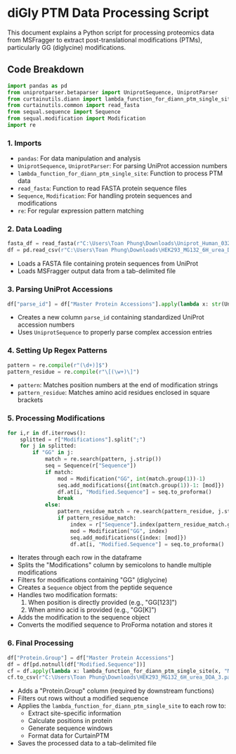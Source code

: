 # diGly PTM Data Processing Script

This document explains a Python script for processing proteomics data from MSFragger to extract post-translational modifications (PTMs), particularly GG (diglycine) modifications.

## Code Breakdown

```python
import pandas as pd
from uniprotparser.betaparser import UniprotSequence, UniprotParser
from curtainutils.diann import lambda_function_for_diann_ptm_single_site
from curtainutils.common import read_fasta
from sequal.sequence import Sequence
from sequal.modification import Modification
import re
```

### 1. Imports
- `pandas`: For data manipulation and analysis
- `UniprotSequence`, `UniprotParser`: For parsing UniProt accession numbers
- `lambda_function_for_diann_ptm_single_site`: Function to process PTM data
- `read_fasta`: Function to read FASTA protein sequence files
- `Sequence`, `Modification`: For handling protein sequences and modifications
- `re`: For regular expression pattern matching

### 2. Data Loading

```python
fasta_df = read_fasta(r"C:\Users\Toan Phung\Downloads\Uniprot_Human_032021.fasta")
df = pd.read_csv(r"C:\Users\Toan Phung\Downloads\HEK293_MG132_6H_urea_DDA_3.txt", sep="\t")
```

- Loads a FASTA file containing protein sequences from UniProt
- Loads MSFragger output data from a tab-delimited file

### 3. Parsing UniProt Accessions

```python
df["parse_id"] = df["Master Protein Accessions"].apply(lambda x: str(UniprotSequence(x, parse_acc=True)) if UniprotSequence(x, parse_acc=True).accession else x)
```

- Creates a new column `parse_id` containing standardized UniProt accession numbers
- Uses `UniprotSequence` to properly parse complex accession entries

### 4. Setting Up Regex Patterns

```python
pattern = re.compile(r"(\d+)]$")
pattern_residue = re.compile(r"\[(\w+)\]")
```

- `pattern`: Matches position numbers at the end of modification strings
- `pattern_residue`: Matches amino acid residues enclosed in square brackets

### 5. Processing Modifications

```python
for i,r in df.iterrows():
    splitted = r["Modifications"].split(";")
    for j in splitted:
        if "GG" in j:
            match = re.search(pattern, j.strip())
            seq = Sequence(r["Sequence"])
            if match:
                mod = Modification("GG", int(match.group(1))-1)
                seq.add_modifications({int(match.group(1))-1: [mod]})
                df.at[i, "Modified.Sequence"] = seq.to_proforma()
                break
            else:
                pattern_residue_match = re.search(pattern_residue, j.strip())
                if pattern_residue_match:
                    index = r["Sequence"].index(pattern_residue_match.group(1))
                    mod = Modification("GG", index)
                    seq.add_modifications({index: [mod]})
                    df.at[i, "Modified.Sequence"] = seq.to_proforma()
```

- Iterates through each row in the dataframe
- Splits the "Modifications" column by semicolons to handle multiple modifications
- Filters for modifications containing "GG" (diglycine)
- Creates a `Sequence` object from the peptide sequence
- Handles two modification formats:
  1. When position is directly provided (e.g., "GG[123]")
  2. When amino acid is provided (e.g., "GG[K]")
- Adds the modification to the sequence object
- Converts the modified sequence to ProForma notation and stores it

### 6. Final Processing

```python
df["Protein.Group"] = df["Master Protein Accessions"]
df = df[pd.notnull(df["Modified.Sequence"])]
cf = df.apply(lambda x: lambda_function_for_diann_ptm_single_site(x, "Modified.Sequence", "parse_id", fasta_df, "GG"), axis=1)
cf.to_csv(r"C:\Users\Toan Phung\Downloads\HEK293_MG132_6H_urea_DDA_3.parsed.txt", sep="\t", index=False)
```

- Adds a "Protein.Group" column (required by downstream functions)
- Filters out rows without a modified sequence
- Applies the `lambda_function_for_diann_ptm_single_site` to each row to:
  - Extract site-specific information
  - Calculate positions in protein
  - Generate sequence windows
  - Format data for CurtainPTM
- Saves the processed data to a tab-delimited file
